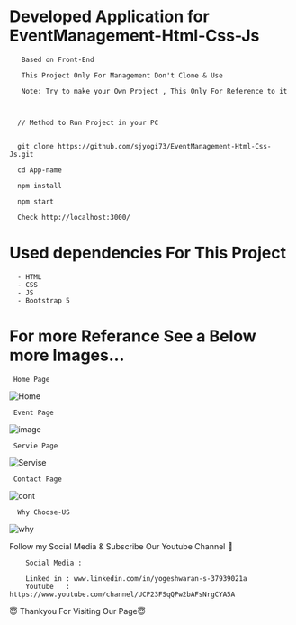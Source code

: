
# Developed Application for EventManagement-Html-Css-Js
        
       Based on Front-End
       
       This Project Only For Management Don't Clone & Use
       
       Note: Try to make your Own Project , This Only For Reference to it


     
      // Method to Run Project in your PC
       
       
      git clone https://github.com/sjyogi73/EventManagement-Html-Css-Js.git
      
      cd App-name
      
      npm install
      
      npm start
      
      Check http://localhost:3000/
      
      
 # Used dependencies For This Project
      
      - HTML
      - CSS
      - JS
      - Bootstrap 5
     
      
      

 # For more Referance See a Below more Images...
  
     Home Page 
     
![Home](https://user-images.githubusercontent.com/82278181/180438202-7b26c255-299b-4bee-bcab-eb862f693ffd.png)

     Event Page 

![image](https://user-images.githubusercontent.com/82278181/180430841-9e9916fb-f4cf-4b9c-a843-5d2c0bae20c2.png)

     Servie Page
![Servise](https://user-images.githubusercontent.com/82278181/180438550-87292a42-f4b4-462f-b8cf-d13a4a497279.png)

     Contact Page
![cont](https://user-images.githubusercontent.com/82278181/180438658-4d789343-cedd-49fd-b93f-59c9addfa268.png)

      Why Choose-US
![why](https://user-images.githubusercontent.com/82278181/180438725-e62165b6-dbf1-4ae2-96a3-3b451effe469.png)



   

Follow my Social Media & Subscribe Our Youtube Channel 🙏


        Social Media :

        Linked in : www.linkedin.com/in/yogeshwaran-s-37939021a
        Youtube   : https://www.youtube.com/channel/UCP23FSqQPw2bAFsNrgCYA5A
        
                   
😇 Thankyou For Visiting Our Page😇


